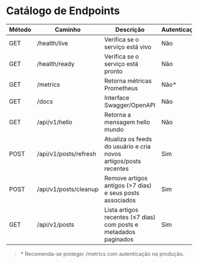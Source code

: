 ﻿# Catálogo de Endpoints

| Método | Caminho                  | Descrição                                                       | Autenticação |
|--------|--------------------------|-------------------------------------------------------------------|--------------|
| GET    | /health/live             | Verifica se o serviço está vivo                                   | Não          |
| GET    | /health/ready            | Verifica se o serviço está pronto                                 | Não          |
| GET    | /metrics                 | Retorna métricas Prometheus                                       | Não*         |
| GET    | /docs                    | Interface Swagger/OpenAPI                                         | Não          |
| GET    | /api/v1/hello            | Retorna a mensagem hello mundo                                    | Não          |
| POST   | /api/v1/posts/refresh    | Atualiza os feeds do usuário e cria novos artigos/posts recentes  | Sim          |
| POST   | /api/v1/posts/cleanup    | Remove artigos antigos (>7 dias) e seus posts associados          | Sim          |
| GET    | /api/v1/posts            | Lista artigos recentes (≤7 dias) com posts e metadados paginados  | Sim          |

> \* Recomenda-se proteger /metrics com autenticação na produção.
